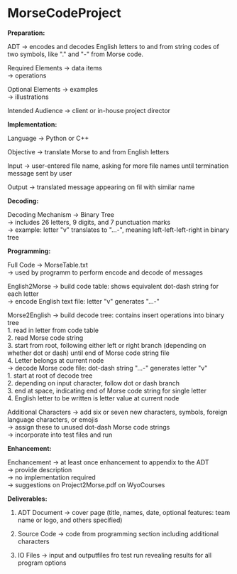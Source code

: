 # MorseCodeProject

**Preparation:**

ADT  -> encodes and decodes English letters to and from string codes of two symbols, like "." and "-" from Morse code.

Required Elements  -> data items  
                  -> operations

Optional Elements  -> examples  
                  -> illustrations

Intended Audience  -> client or in-house project director

**Implementation:**

Language -> Python or C++

Objective -> translate Morse to and from English letters

Input -> user-entered file name, asking for more file names until termination message sent by user

Output -> translated message appearing on fil with similar name

**Decoding:**

Decoding Mechanism  -> Binary Tree  
                   -> includes 26 letters, 9 digits, and 7 punctuation marks  
                   -> example: letter "v" translates to "...-", meaning left-left-left-right in binary tree
                   
**Programming:**

Full Code  -> MorseTable.txt  
          -> used by programm to perform encode and decode of messages

English2Morse  -> build code table: shows equivalent dot-dash string for each letter  
              -> encode English text file: letter "v" generates "...-"

Morse2English  -> build decode tree: contains insert operations into binary tree  
                     1. read in letter from code table  
                     2. read Morse code string  
                     3. start from root, following either left or right branch (depending on whether dot or dash) until end of Morse code string file  
                     4. Letter belongs at current node  
              -> decode Morse code file: dot-dash string "...-" generates letter "v"  
                     1. start at root of decode tree  
                     2. depending on input character, follow dot or dash branch  
                     3. end at space, indicating end of Morse code string for single letter  
                     4. English letter to be written is letter value at current node  

Additional Characters  -> add six or seven new characters, symbols, foreign language characters, or emojis  
                      -> assign these to unused dot-dash Morse code strings  
                      -> incorporate into test files and run  
                      
**Enhancement:**

Enchancement  -> at least once enhancement to appendix to the ADT  
             -> provide description  
             -> no implementation required  
             -> suggestions on Project2Morse.pdf on WyoCourses  
             

**Deliverables:**

1. ADT Document -> cover page (title, names, date, optional features: team name or logo, and others specified)

2. Source Code -> code from programming section including additional characters

3. IO Files -> input and outputfiles fro test run revealing results for all program options
